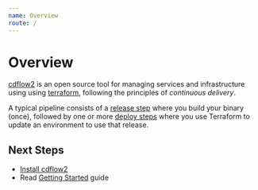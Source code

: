 ```yaml
---
name: Overview
route: /
---
```


# Overview

[cdflow2](/opensource/cdflow2) is an open source tool for managing services and infrastructure using
using [terraform](https://terraform.io), following the principles of *continuous delivery*.

A typical pipeline consists of a [release step](release) where you build your binary (once), followed
by one or more [deploy steps](deploy) where you use Terraform to update an environment to use that
release.

## Next Steps

* [Install cdflow2](installation)
* Read [Getting Started](getting-started) guide
